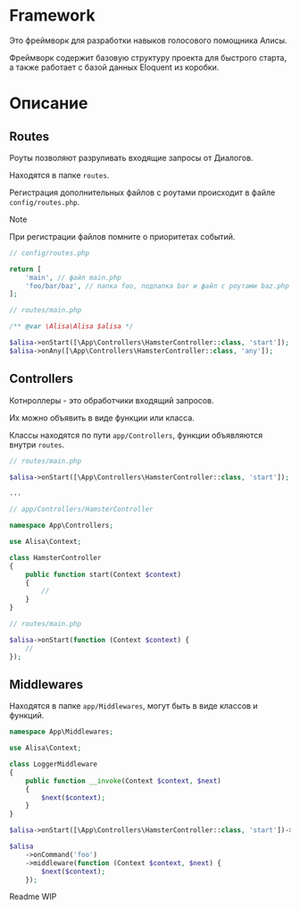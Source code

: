 # Framework

Это фреймворк для разработки навыков голосового помощника Алисы.

Фреймворк содержит базовую структуру проекта для быстрого старта, а также работает с базой данных Eloquent из коробки.

# Описание

## Routes

Роуты позволяют разруливать входящие запросы от Диалогов.

Находятся в папке `routes`.

Регистрация дополнительных файлов с роутами происходит в файле `config/routes.php`.

> [!NOTE]
> При регистрации файлов помните о приоритетах событий.

```php
// config/routes.php

return [
    'main', // файл main.php
    'foo/bar/baz', // папка foo, подпапка bar и файл с роутами baz.php
];
```

```php
// routes/main.php

/** @var \Alisa\Alisa $alisa */

$alisa->onStart([\App\Controllers\HamsterController::class, 'start']);
$alisa->onAny([\App\Controllers\HamsterController::class, 'any']);
```

## Controllers

Котнроллеры - это обработчики входящий запросов.

Их можно объявить в виде функции или класса.

Классы находятся по пути `app/Controllers`, функции объявляются внутри `routes`.

```php
// routes/main.php

$alisa->onStart([\App\Controllers\HamsterController::class, 'start']);

...

// app/Controllers/HamsterController

namespace App\Controllers;

use Alisa\Context;

class HamsterController
{
    public function start(Context $context)
    {
        //
    }
}
```

```php
// routes/main.php

$alisa->onStart(function (Context $context) {
    //
});
```

## Middlewares

Находятся в папке `app/Middlewares`, могут быть в виде классов и функций.

```php
namespace App\Middlewares;

use Alisa\Context;

class LoggerMiddleware
{
    public function __invoke(Context $context, $next)
    {
        $next($context);
    }
}
```

```php
$alisa->onStart([\App\Controllers\HamsterController::class, 'start'])->middleware(LoggerMiddleware::class);
```

```php
$alisa
    ->onCommand('foo')
    ->middleware(function (Context $context, $next) {
        $next($context);
    });
```

Readme WIP